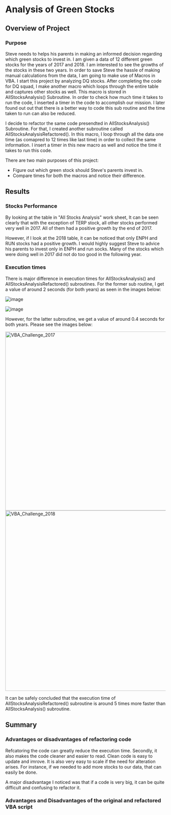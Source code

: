 # Analysis of Green Stocks

## Overview of Project

### Purpose 

Steve needs to helps his parents in making an informed decision regarding which green stocks to invest in. I am given a data of 12 different green stocks for the years of 2017 and 2018. I am interested to see the growths of the stocks in these two years. In order to save Steve the hassle of making manual calculations from the data, I am going to make use of Macros in VBA. I start this project by analyzing DQ stocks. After completing the code for DQ squad, I make another macro which loops through the entire table and captures other stocks as well. This macro is stored in AllStocksAnalysis() Subroutine. In order to check how much time it takes to run the code, I inserted a timer in the code to accomplish our mission. I later found out out that there is a better way to code this sub routine and the time taken to run can also be reduced. 

I decide to refactor the same code presendted in AllStocksAnalysis() Subroutine. For that, I created another subroutine called AllStocksAnalysisRefactored(). In this macro, I loop through all the data one time (as comapred to 12 times like last time) in order to collect the same information. I insert a timer in this new macro as well and notice the time it takes to run this code. 

There are two main purposes of this project:

- Figure out which green stock should Steve's parents invest in.
- Compare times for both the macros and notice their difference.


## Results

### Stocks Performance

By looking at the table in "All Stocks Analysis" work sheet, It can be seen clearly that with the exception of TERP stock, all other stocks performed very well in 2017. All of them had a positive growth by the end of 2017.

However, if I look at the 2018 table, it can be noticed that only ENPH and RUN stocks had a positive growth. I would highly suggest Steve to advice his parents to invest only in ENPH and run socks. Many of the stocks which were doing well in 2017 did not do too good in the following year. 

### Execution times

There is major difference in execution times for AllStocksAnalysis() and AllStocksAnalysisRefactored() subroutines. For the former sub routine, I get a value of around 2 seconds (for both years) as seen in the images below:

![image](https://user-images.githubusercontent.com/95254809/149613055-d859f5b5-fc85-404d-85e4-9e9d214829d6.png)

![image](https://user-images.githubusercontent.com/95254809/149613094-5b3752ff-3b19-41a9-aaad-582d4b2769d2.png)

However, for the latter subroutine, we get a value of around 0.4 seconds for both years. Please see the images below:

<img width="561" alt="VBA_Challenge_2017" src="https://user-images.githubusercontent.com/95254809/149613139-d219e79a-2ef7-4b5a-8947-ca076d55b0b9.PNG">

<img width="566" alt="VBA_Challenge_2018" src="https://user-images.githubusercontent.com/95254809/149613140-83532585-5f12-42d7-b463-31a46cb95a91.PNG">

It can be safely concluded that the execution time of AllStocksAnalysisRefactored() subroutine is around 5 times more faster than AllStocksAnalysis() subroutine.

## Summary

### Advantages or disadvantages of refactoring code

Refcatoring the code can greatly reduce the execution time. Secondly, it also makes the code cleaner and easier to read. Clean code is easy to update and imrove. It is also very easy to scale if the need for alteration arises. For instance, if we needed to add more stocks to our data, that can easily be done. 

A major disadvantage I noticed was that if a code is very big, it can be quite difficult and confusing to refactor it. 

### Advantages and Disadvantages of the original and refactored VBA script
